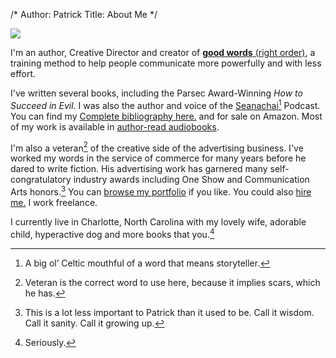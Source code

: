 /*
Author: Patrick
Title: About Me
*/

<div class="searchblob">

<img src="http://www.patrickemclean.com/wp-content/uploads/2011/06/whatsincoffee500x200.jpg">

</div>


I'm an author, Creative Director and creator of [**good words** (right order)](http://www.patrickemclean.com), a training method to help people communicate more powerfully and with less effort. 

I've written several books, including the Parsec Award-Winning _How to Succeed in Evil_. I was also the author and voice of the [Seanachai](http://www.theseanachai.com)[^1] Podcast. You can find my [Complete bibliography here.](http://www.patrickemclean.com/about) and for sale on Amazon. Most of my work is available in [author-read audiobooks](http://podiobooks.com/search/?q=patrick%20mclean#gsc.tab=0&gsc.q=patrick%20mclean&gsc.page=1).

I'm also a veteran[^2] of the creative side of the advertising business. I've worked my words in the service of commerce for many years before he dared to write fiction. His advertising work has garnered many self-congratulatory industry awards including One Show and Communication Arts honors.[^3] You can [browse my portfolio](http://www.patrickemclean.com/portfolio) if you like. You could also [hire me.](mailto:patrickemclean@gmail.com) I work freelance.

I currently live in Charlotte, North Carolina with my lovely wife, adorable child, hyperactive dog and more books that you.[^4]


	
[^1]: A big ol’ Celtic mouthful of a word that means storyteller. 
	
[^2]: Veteran is the correct word to use here, because it implies scars, which he has.

	
[^3]: This is a lot less important to Patrick than it used to be. Call it wisdom. Call it sanity. Call it growing up.

[^4]: Seriously. 


